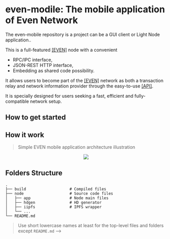 # even-modile: The mobile application of Even Network

The even-mobile repository is a project can be a GUI client or Light Node application.. 

This is a full-featured [[EVEN]](https://evenfound.org/) node with a convenient 
* RPC/IPC interface,
* JSON-REST HTTP interface,
* Embedding as shared code possibility.

It allows users to become part of the [[EVEN]](https://evenfound.org/) network as both a transaction relay
and network information provider through the easy-to-use [[API]](https://evenfound.org/reference).

It is specially designed for users seeking a fast, efficient and fully-compatible network setup.

<!-- Running an EVEN node also allows any wallets - self mades or EVEN distros with use ours UI API, users a node to directly connect to for their own wallet transactions. -->

<!-- *-* **License:** GPLv3 -->

## How to get started

<!-- The EVEN network is an independent peer-to-peer network with a first-user, friend-to-friend, network structure based on IPFS functionality:

- As a “first user” network for accessing data streams and APIs provided by other users, you do not need to worry about network identification — the identified service of the node immediately connects to EVEN Network in IPFS.

- As a friend-to-friend network, you must make sure that your service has successfully connected to the network and sees the ping of its members.
 
Everyone will be welcoming and very happy to help you get connected.
If you want to get tokens for your testcase, please just ask in one of the communication channels. -->

## How it work
> Simple EVEN mobile application architecture illustration

<p align="center">
  <img src="https://github.com/evenfound/even-network/blob/develop/doc/even-node.png">
</p>

## Folders Structure

<!-- > Structure EVEN Node project and short introduction all its subrpojects

<!-- ### A typical top-level directory layout -->

    .
    ├── build                   # Compiled files
    ├── node                    # Source code files
    │   ├── app                 # Node main files 
    │   ├── hdgen               # HD generator
    │   ├── iipfs               # IPFS wrapper
    │   └── ...
    └── README.md

> Use short lowercase names at least for the top-level files and folders except  `README.md` -->